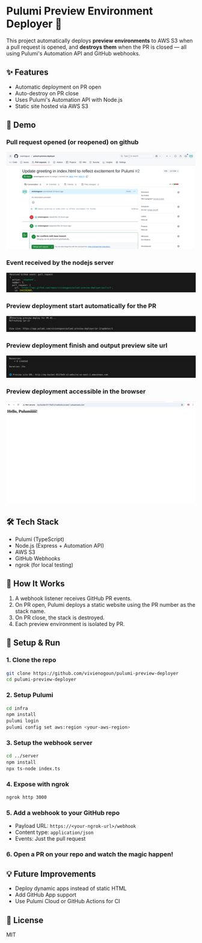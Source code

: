 # Pulumi Preview Environment Deployer 🚀

This project automatically deploys **preview environments** to AWS S3 when a pull request is opened, and **destroys them** when the PR is closed — all using Pulumi's Automation API and GitHub webhooks.

## ✨ Features

- Automatic deployment on PR open
- Auto-destroy on PR close
- Uses Pulumi's Automation API with Node.js
- Static site hosted via AWS S3

## 📸 Demo

### Pull request opened (or reopened) on github

![Screenshot of open pull request](./demo/pulumi-demo-1.png)

### Event received by the nodejs server

![Screenshot of event received by the nodejs server](./demo/pulumi-demo-2.png)

### Preview deployment start automatically for the PR

![Screenshot of starting preview deployment for the PR](./demo/pulumi-demo-3.png)

### Preview deployment finish and output preview site url

![Screenshot of preview deployment finish and output preview site url](./demo/pulumi-demo-4.png)

### Preview deployment accessible in the browser

![Screenshot of preview deployment accessible in the browser](./demo/pulumi-demo-5.png)

## 🛠 Tech Stack

- Pulumi (TypeScript)
- Node.js (Express + Automation API)
- AWS S3
- GitHub Webhooks
- ngrok (for local testing)

## 🚀 How It Works

1. A webhook listener receives GitHub PR events.
2. On PR open, Pulumi deploys a static website using the PR number as the stack name.
3. On PR close, the stack is destroyed.
4. Each preview environment is isolated by PR.

## 🧪 Setup & Run

### 1. Clone the repo

```bash
git clone https://github.com/vivienogoun/pulumi-preview-deployer
cd pulumi-preview-deployer
```

### 2. Setup Pulumi

```bash
cd infra
npm install
pulumi login
pulumi config set aws:region <your-aws-region>
```

### 3. Setup the webhook server

```bash
cd ../server
npm install
npx ts-node index.ts
```

### 4. Expose with ngrok

```bash
ngrok http 3000
```

### 5. Add a webhook to your GitHub repo

- Payload URL: `https://<your-ngrok-url>/webhook`
- Content type: `application/json`
- Events: Just the pull request

### 6. Open a PR on your repo and watch the magic happen!

## 💡 Future Improvements

- Deploy dynamic apps instead of static HTML
- Add GitHub App support
- Use Pulumi Cloud or GitHub Actions for CI

## 📄 License

MIT
